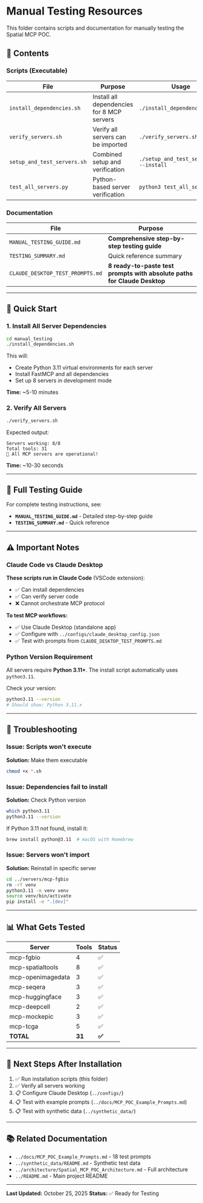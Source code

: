 # Manual Testing Resources

This folder contains scripts and documentation for manually testing the Spatial MCP POC.

## 📁 Contents

### Scripts (Executable)

| File | Purpose | Usage |
|------|---------|-------|
| `install_dependencies.sh` | Install all dependencies for 8 MCP servers | `./install_dependencies.sh` |
| `verify_servers.sh` | Verify all servers can be imported | `./verify_servers.sh` |
| `setup_and_test_servers.sh` | Combined setup and verification | `./setup_and_test_servers.sh --install` |
| `test_all_servers.py` | Python-based server verification | `python3 test_all_servers.py` |

### Documentation

| File | Purpose |
|------|---------|
| `MANUAL_TESTING_GUIDE.md` | **Comprehensive step-by-step testing guide** |
| `TESTING_SUMMARY.md` | Quick reference summary |
| `CLAUDE_DESKTOP_TEST_PROMPTS.md` | **8 ready-to-paste test prompts with absolute paths for Claude Desktop** |

---

## 🚀 Quick Start

### 1. Install All Server Dependencies

```bash
cd manual_testing
./install_dependencies.sh
```

This will:
- Create Python 3.11 virtual environments for each server
- Install FastMCP and all dependencies
- Set up 8 servers in development mode

**Time:** ~5-10 minutes

### 2. Verify All Servers

```bash
./verify_servers.sh
```

Expected output:
```
Servers working: 8/8
Total tools: 31
🎉 All MCP servers are operational!
```

**Time:** ~10-30 seconds

---

## 📖 Full Testing Guide

For complete testing instructions, see:
- **`MANUAL_TESTING_GUIDE.md`** - Detailed step-by-step guide
- **`TESTING_SUMMARY.md`** - Quick reference

---

## ⚠️ Important Notes

### Claude Code vs Claude Desktop

**These scripts run in Claude Code** (VSCode extension):
- ✅ Can install dependencies
- ✅ Can verify server code
- ❌ Cannot orchestrate MCP protocol

**To test MCP workflows:**
- ✅ Use Claude Desktop (standalone app)
- ✅ Configure with `../configs/claude_desktop_config.json`
- ✅ Test with prompts from `CLAUDE_DESKTOP_TEST_PROMPTS.md`

### Python Version Requirement

All servers require **Python 3.11+**. The install script automatically uses `python3.11`.

Check your version:
```bash
python3.11 --version
# Should show: Python 3.11.x
```

---

## 🔧 Troubleshooting

### Issue: Scripts won't execute

**Solution:** Make them executable
```bash
chmod +x *.sh
```

### Issue: Dependencies fail to install

**Solution:** Check Python version
```bash
which python3.11
python3.11 --version
```

If Python 3.11 not found, install it:
```bash
brew install python@3.11  # macOS with Homebrew
```

### Issue: Servers won't import

**Solution:** Reinstall in specific server
```bash
cd ../servers/mcp-fgbio
rm -rf venv
python3.11 -m venv venv
source venv/bin/activate
pip install -e ".[dev]"
```

---

## 📊 What Gets Tested

| Server | Tools | Status |
|--------|-------|--------|
| mcp-fgbio | 4 | ✅ |
| mcp-spatialtools | 8 | ✅ |
| mcp-openimagedata | 3 | ✅ |
| mcp-seqera | 3 | ✅ |
| mcp-huggingface | 3 | ✅ |
| mcp-deepcell | 2 | ✅ |
| mcp-mockepic | 3 | ✅ |
| mcp-tcga | 5 | ✅ |
| **TOTAL** | **31** | **✅** |

---

## 🎯 Next Steps After Installation

1. ✅ Run installation scripts (this folder)
2. ✅ Verify all servers working
3. 📋 Configure Claude Desktop (`../configs/`)
4. 📋 Test with example prompts (`../docs/MCP_POC_Example_Prompts.md`)
5. 📋 Test with synthetic data (`../synthetic_data/`)

---

## 📚 Related Documentation

- `../docs/MCP_POC_Example_Prompts.md` - 18 test prompts
- `../synthetic_data/README.md` - Synthetic test data
- `../architecture/Spatial_MCP_POC_Architecture.md` - Full architecture
- `../README.md` - Main project README

---

**Last Updated:** October 25, 2025
**Status:** ✅ Ready for Testing
